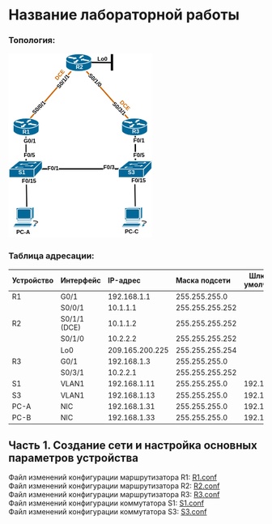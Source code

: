 # Название лабораторной работы

### Топология:
![](images/otus-topology.png)

### Таблица адресации:

| Устройство | Интерфейс     | IP-адрес     | Маска подсети   | Шлюз по умолчанию |
|:-----------|:--------------|:-------------|:----------------|:-----------------:|
| R1         | G0/1          | 192.168.1.1  | 255.255.255.0   | -                 |
|            | S0/0/1        | 10.1.1.1     | 255.255.255.252 | -                 |
| R2         | S0/1/1 (DCE)  | 10.1.1.2     | 255.255.255.252 | -                 |
|            | S0/1/0        | 10.2.2.2     | 255.255.255.252 | -                 |
|            | Lo0           | 209.165.200.225 | 255.255.255.254 | -              |
| R3         | G0/1          | 192.168.1.3  | 255.255.255.0   | -                 |
|            | S0/3/1        | 10.2.2.1     | 255.255.255.252 | -                 |
| S1         | VLAN1         | 192.168.1.11 | 255.255.255.0   | 192.168.1.1       |
| S3         | VLAN1         | 192.168.1.13 | 255.255.255.0   | 192.168.1.3       |
| PC-A       | NIC           | 192.168.1.31 | 255.255.255.0   | 192.168.1.1       |
| PC-B       | NIC           | 192.168.1.33 | 255.255.255.0   | 192.168.1.3       |

## Часть 1. Создание сети и настройка основных параметров устройства

Файл изменений конфигурации маршрутизатора R1: [R1.conf](configs/R1_conf.txt)  
Файл изменений конфигурации маршрутизатора R2: [R2.conf](configs/R2_conf.txt)  
Файл изменений конфигурации маршрутизатора R3: [R3.conf](configs/R3_conf.txt)  
Файл изменений конфигурации коммутатора S1: [S1.conf](configs/S1_conf.txt)  
Файл изменений конфигурации коммутатора S3: [S3.conf](configs/S3_conf.txt)

